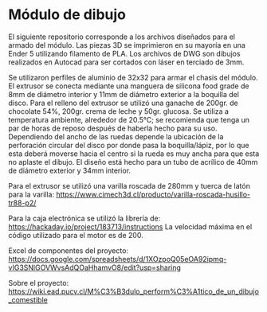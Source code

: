 # Módulo de dibujo

El siguiente repositorio corresponde a los archivos diseñados para el armado del módulo. Las piezas 3D se imprimieron en su mayoría en una Ender 5 utilizando filamento de PLA. Los archivos de DWG son dibujos realizados en Autocad para ser cortados con láser en terciado de 3mm.

Se utilizaron perfiles de aluminio de 32x32 para armar el chasis del módulo.
El extrusor se conecta mediante una manguera de silicona food grade de 8mm de diámetro interior y 11mm de diámetro exterior a la boquilla del disco.
Para el relleno del extrusor se utilizó una ganache de 200gr. de chocolate 54%, 200gr. crema de leche y 50gr. glucosa. Se utiliza a temperatura ambiente, alrededor de 20.5°C; se recomienda que tenga un par de horas de reposo después de haberla hecho para su uso.
Dependiendo del ancho de las ruedas depende la ubicación de la perforación circular del disco por donde pasa la boquilla/lápiz, por lo que esta deberá moverse hacia el centro si la rueda es muy ancha para que esta no aplaste el dibujo.
El diseño está hecho para un tubo de acrílico de 40mm de diámetro exterior y 34mm interior.

Para el extrusor se utilizó una varilla roscada de 280mm y tuerca de latón para la varilla:
https://www.cimech3d.cl/producto/varilla-roscada-husillo-tr88-p2/


Para la caja electrónica se utilizó la librería de: https://hackaday.io/project/183713/instructions
La velocidad máxima en el código utilizado para el motor es de 200.


Excel de componentes del proyecto: 
https://docs.google.com/spreadsheets/d/1XOzpoQ05eOA92ipmq-vIG3SNlGOVWvsAdQOaHhamvO8/edit?usp=sharing

Sobre el proyecto: 
https://wiki.ead.pucv.cl/M%C3%B3dulo_perform%C3%A1tico_de_un_dibujo_comestible
